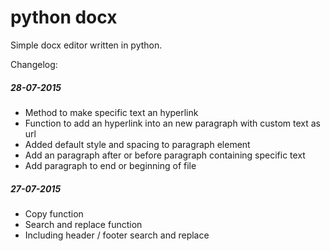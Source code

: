 # python docx

Simple docx editor written in python.

Changelog:
##### 28-07-2015
- Method to make specific text an hyperlink
- Function to add an hyperlink into an new paragraph with custom text as url
- Added default style and spacing to paragraph element
- Add an paragraph after or before paragraph containing specific text
- Add paragraph to end or beginning of file

##### 27-07-2015
- Copy function
- Search and replace function
- Including header / footer search and replace
